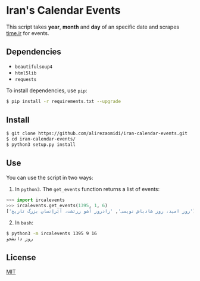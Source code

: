 # Iran's Calendar Events

This script takes **year**, **month** and **day** of an specific date and scrapes [time.ir](http://time.ir) for events.

## Dependencies
* `beautifulsoup4`
* `html5lib`
* `requests`

To install dependencies, use `pip`:

```bash
$ pip install -r requirements.txt --upgrade
```

## Install
```bash
$ git clone https://github.com/alirezaomidi/iran-calendar-events.git
$ cd iran-calendar-events/
$ python3 setup.py install
```

## Use
You can use the script in two ways:

1. In `python3`. The `get_events` function returns a list of events:
```python
>>> import ircalevents
>>> ircalevents.get_events(1395, 1, 6)
['روز امید، روز شادباش نویسی', 'زادروز آشو زرتشت، اَبَراِنسان بزرگ تاریخ']
```

2. In `bash`:
```bash
$ python3 -m ircalevents 1395 9 16
روز دانشجو
```

## License

[MIT](LICENSE)
